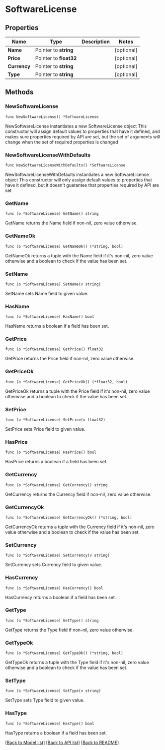 # SoftwareLicense

## Properties

Name | Type | Description | Notes
------------ | ------------- | ------------- | -------------
**Name** | Pointer to **string** |  | [optional] 
**Price** | Pointer to **float32** |  | [optional] 
**Currency** | Pointer to **string** |  | [optional] 
**Type** | Pointer to **string** |  | [optional] 

## Methods

### NewSoftwareLicense

`func NewSoftwareLicense() *SoftwareLicense`

NewSoftwareLicense instantiates a new SoftwareLicense object
This constructor will assign default values to properties that have it defined,
and makes sure properties required by API are set, but the set of arguments
will change when the set of required properties is changed

### NewSoftwareLicenseWithDefaults

`func NewSoftwareLicenseWithDefaults() *SoftwareLicense`

NewSoftwareLicenseWithDefaults instantiates a new SoftwareLicense object
This constructor will only assign default values to properties that have it defined,
but it doesn't guarantee that properties required by API are set

### GetName

`func (o *SoftwareLicense) GetName() string`

GetName returns the Name field if non-nil, zero value otherwise.

### GetNameOk

`func (o *SoftwareLicense) GetNameOk() (*string, bool)`

GetNameOk returns a tuple with the Name field if it's non-nil, zero value otherwise
and a boolean to check if the value has been set.

### SetName

`func (o *SoftwareLicense) SetName(v string)`

SetName sets Name field to given value.

### HasName

`func (o *SoftwareLicense) HasName() bool`

HasName returns a boolean if a field has been set.

### GetPrice

`func (o *SoftwareLicense) GetPrice() float32`

GetPrice returns the Price field if non-nil, zero value otherwise.

### GetPriceOk

`func (o *SoftwareLicense) GetPriceOk() (*float32, bool)`

GetPriceOk returns a tuple with the Price field if it's non-nil, zero value otherwise
and a boolean to check if the value has been set.

### SetPrice

`func (o *SoftwareLicense) SetPrice(v float32)`

SetPrice sets Price field to given value.

### HasPrice

`func (o *SoftwareLicense) HasPrice() bool`

HasPrice returns a boolean if a field has been set.

### GetCurrency

`func (o *SoftwareLicense) GetCurrency() string`

GetCurrency returns the Currency field if non-nil, zero value otherwise.

### GetCurrencyOk

`func (o *SoftwareLicense) GetCurrencyOk() (*string, bool)`

GetCurrencyOk returns a tuple with the Currency field if it's non-nil, zero value otherwise
and a boolean to check if the value has been set.

### SetCurrency

`func (o *SoftwareLicense) SetCurrency(v string)`

SetCurrency sets Currency field to given value.

### HasCurrency

`func (o *SoftwareLicense) HasCurrency() bool`

HasCurrency returns a boolean if a field has been set.

### GetType

`func (o *SoftwareLicense) GetType() string`

GetType returns the Type field if non-nil, zero value otherwise.

### GetTypeOk

`func (o *SoftwareLicense) GetTypeOk() (*string, bool)`

GetTypeOk returns a tuple with the Type field if it's non-nil, zero value otherwise
and a boolean to check if the value has been set.

### SetType

`func (o *SoftwareLicense) SetType(v string)`

SetType sets Type field to given value.

### HasType

`func (o *SoftwareLicense) HasType() bool`

HasType returns a boolean if a field has been set.


[[Back to Model list]](../README.md#documentation-for-models) [[Back to API list]](../README.md#documentation-for-api-endpoints) [[Back to README]](../README.md)


